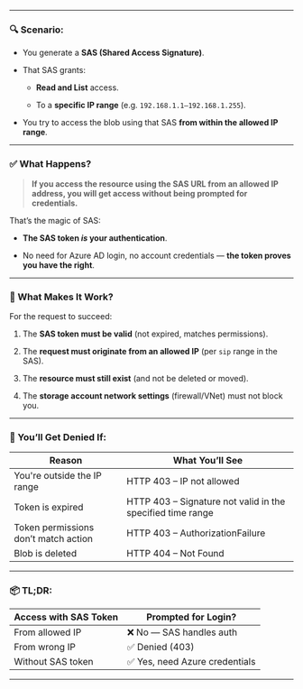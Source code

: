 
---

### 🔍 Scenario:

- You generate a **SAS (Shared Access Signature)**.
    
- That SAS grants:
    
    - **Read and List** access.
        
    - To a **specific IP range** (e.g. `192.168.1.1–192.168.1.255`).
        
- You try to access the blob using that SAS **from within the allowed IP range**.
    

---

### ✅ What Happens?

> **If you access the resource using the SAS URL from an allowed IP address, you will get access without being prompted for credentials.**

That’s the magic of SAS:

- **The SAS token _is_ your authentication**.
    
- No need for Azure AD login, no account credentials — **the token proves you have the right**.
    

---

### 🧠 What Makes It Work?

For the request to succeed:

1. The **SAS token must be valid** (not expired, matches permissions).
    
2. The **request must originate from an allowed IP** (per `sip` range in the SAS).
    
3. The **resource must still exist** (and not be deleted or moved).
    
4. The **storage account network settings** (firewall/VNet) must not block you.
    

---

### 🛑 You’ll Get Denied If:

|Reason|What You’ll See|
|---|---|
|You're outside the IP range|HTTP 403 – IP not allowed|
|Token is expired|HTTP 403 – Signature not valid in the specified time range|
|Token permissions don’t match action|HTTP 403 – AuthorizationFailure|
|Blob is deleted|HTTP 404 – Not Found|

---

### 📦 TL;DR:

|Access with SAS Token|Prompted for Login?|
|---|---|
|From allowed IP|❌ No — SAS handles auth|
|From wrong IP|✅ Denied (403)|
|Without SAS token|✅ Yes, need Azure credentials|

---


